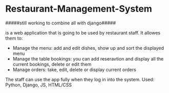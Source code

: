 # Restaurant-Management-System
#####still working to combine all with django#####

is a web application that is going to be used by restaurant staff. It allowes them to:
- Manage the menu: add and edit dishes, show up and sort the displayed menu
- Manage the table bookings: you can add reseravtion and display all the current bookings, delete or edit them
- Manage orders: take, edit, delete or display current orders

The staff can use the app fully when they log in into the system.
Used: Python, Django, JS, HTML/CSS
